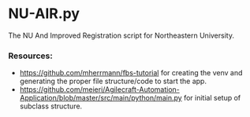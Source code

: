 # NU-AIR.py
The NU And Improved Registration script for Northeastern University. 

### Resources:
- https://github.com/mherrmann/fbs-tutorial for creating the venv and generating the proper file structure/code to start the app.
- https://github.com/meieri/Agilecraft-Automation-Application/blob/master/src/main/python/main.py for initial setup of subclass structure.

